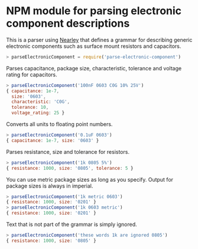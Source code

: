 # NPM module for parsing electronic component descriptions

This is a parser using [Nearley](http://nearley.js.org/) that defines a grammar for describing generic electronic components such as surface mount resistors and capacitors.

```js
> parseElectronicComponent = require('parse-electronic-component')
```
Parses capacitance, package size, characteristic, tolerance and voltage rating for capacitors.

```js
> parseElectronicComponent('100nF 0603 C0G 10% 25V')
{ capacitance: 1e-7,
  size: '0603',
  characteristic: 'C0G',
  tolerance: 10,
  voltage_rating: 25 }
```

Converts all units to floating point numbers.

```js
> parseElectronicComponent('0.1uF 0603')
{ capacitance: 1e-7, size: '0603' }
```

Parses resistance, size and tolerance for resistors.

```js
> parseElectronicComponent('1k 0805 5%')
{ resistance: 1000, size: '0805', tolerance: 5 }
```
You can use metric package sizes as long as you specify.
Output for package sizes is always in imperial.

```js
> parseElectronicComponent('1k metric 0603')
{ resistance: 1000, size: '0201' }
> parseElectronicComponent('1k 0603 metric')
{ resistance: 1000, size: '0201' }
```

Text that is not part of the grammar is simply ignored.

```js
> parseElectronicComponent('these words 1k are ignored 0805')
{ resistance: 1000, size: '0805' }
```
